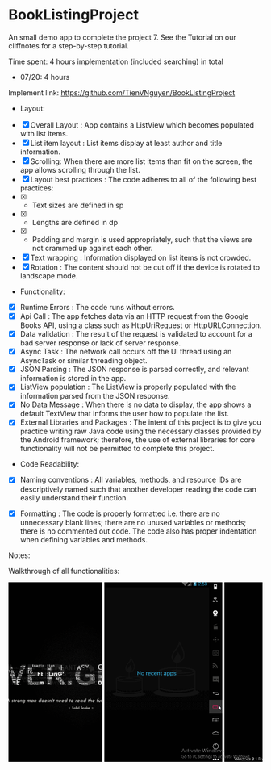 # BookListingProject
An small demo app to complete the project 7. See the Tutorial on our cliffnotes for a step-by-step tutorial.

Time spent: 4 hours implementation (included searching) in total
 - 07/20: 4 hours


Implement link: https://github.com/TienVNguyen/BookListingProject

 - Layout:
 * [x] Overall Layout : App contains a ListView which becomes populated with list items.
 * [x] List item layout : List items display at least author and title information.
 * [x] Scrolling: When there are more list items than fit on the screen, the app allows scrolling through the list.
 * [x] Layout best practices : The code adheres to all of the following best practices:
 * [x]  + Text sizes are defined in sp
 * [x]  + Lengths are defined in dp
 * [x]  + Padding and margin is used appropriately, such that the views are not crammed up against each other.
 * [x] Text wrapping : Information displayed on list items is not crowded.
 * [x] Rotation : The content should not be cut off if the device is rotated to landscape mode.

 - Functionality:
 * [x] Runtime Errors : The code runs without errors.
 * [x] Api Call : The app fetches data via an HTTP request from the Google Books API, using a class such as HttpUriRequest or HttpURLConnection.
 * [x] Data validation : The result of the request is validated to account for a bad server response or lack of server response.
 * [x] Async Task : The network call occurs off the UI thread using an AsyncTask or similar threading object.
 * [x] JSON Parsing : The JSON response is parsed correctly, and relevant information is stored in the app.
 * [x] ListView population : The ListView is properly populated with the information parsed from the JSON response.
 * [x] No Data Message : When there is no data to display, the app shows a default TextView that informs the user how to populate the list.
 * [x] External Libraries and Packages : The intent of this project is to give you practice writing raw Java code using the necessary classes provided by the Android framework; therefore, the use of external libraries for core functionality will not be permitted to complete this project.

 - Code Readability:
 * [x] Naming conventions : All variables, methods, and resource IDs are descriptively named such that another developer reading the code can easily understand their function.
 * [x] Formatting : The code is properly formatted i.e. there are no unnecessary blank lines; there are no unused variables or methods; there is no commented out code. The code also has proper indentation when defining variables and methods.
 

Notes:

Walkthrough of all functionalities:

![Video Walkthrough](book_listing_project.gif)